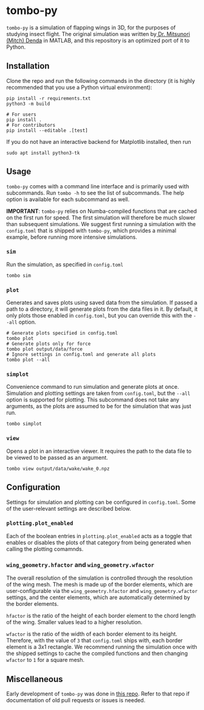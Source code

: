 # tombo-py

`tombo-py` is a simulation of flapping wings in 3D, for the purposes of studying insect flight. The original simulation was written by[ Dr. Mitsunori (Mitch) Denda](https://mae.rutgers.edu/mitsunori-mitch-denda) in MATLAB, and this repository is an optimized port of it to Python.

## Installation

Clone the repo and run the following commands in the directory (it is highly recommended that you use a Python virtual environment):

```shell
pip install -r requirements.txt
python3 -m build

# For users
pip install .
# For contributors
pip install --editable .[test]
```

If you do not have an interactive backend for Matplotlib installed, then run
```
sudo apt install python3-tk
```

## Usage

`tombo-py` comes with a command line interface and is primarily used with subcommands. Run `tombo -h` to see the list of subcommands. The help option is available for each subcommand as well.

**IMPORTANT**: `tombo-py` relies on Numba-compiled functions that are cached on the first run for speed. The first simulation will therefore be much slower than subsequent simulations. We suggest first running a simulation with the `config.toml` that is shipped with `tombo-py`, which provides a minimal example, before running more intensive simulations.

### `sim`
Run the simulation, as specified in `config.toml`
```
tombo sim
```

### `plot`
Generates and saves plots using saved data from the simulation. If passed a path to a directory, it will generate plots from the data files in it. By default, it only plots those enabled in `config.toml`, but you can override this with the `--all` option.
```shell
# Generate plots specified in config.toml
tombo plot
# Generate plots only for force
tombo plot output/data/force
# Ignore settings in config.toml and generate all plots
tombo plot --all
```

### `simplot`
Convenience command to run simulation and generate plots at once. Simulation and plotting settings are taken from `config.toml`, but the `--all` option is supported for plotting. This subcommand does not take any arguments, as the plots are assumed to be for the simulation that was just run.
```shell
tombo simplot
```

### `view`
Opens a plot in an interactive viewer. It requires the path to the data file to be viewed to be passed as an argument.
```shell
tombo view output/data/wake/wake_0.npz
```

## Configuration
Settings for simulation and plotting can be configured in `config.toml`. Some of the user-relevant settings are described below.

### `plotting.plot_enabled`
Each of the boolean entries in `plotting.plot_enabled` acts as a toggle that enables or disables the plots of that category from being generated when calling the plotting comamnds.

### `wing_geometry.hfactor` and `wing_geometry.wfactor`
The overall resolution of the simulation is controlled through the resolution of the wing mesh. The mesh is made up of the border elements, which are user-configurable via the `wing_geometry.hfactor` and `wing_geometry.wfactor` settings, and the center elements, which are automatically determined by the border elements.

`hfactor` is the ratio of the height of each border element to the chord length of the wing. Smaller values lead to a higher resolution.

`wfactor` is the ratio of the width of each border element to its height. Therefore, with the value of `3` that `config.toml` ships with, each border element is a 3x1 rectangle. We recommend running the simulation once with the shipped settings to cache the compiled functions and then changing `wfactor` to `1` for a square mesh.

## Miscellaneous

Early development of `tombo-py` was done in [this repo](https://github.com/Flapping-Wings/Flapping-Wings). Refer to that repo if documentation of old pull requests or issues is needed.